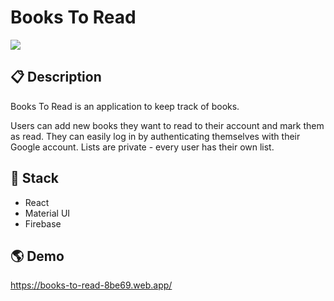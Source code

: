 # Books To Read

![](https://i.imgur.com/U64rvoN.jpeg)

## 📋 Description
Books To Read is an application to keep track of books. 

Users can add new books they want to read to their account and mark them as read. They can easily log in by authenticating themselves with their Google account. Lists are private - every user has their own list.

## 🥞 Stack

- React
- Material UI
- Firebase

## 🌎 Demo

https://books-to-read-8be69.web.app/
